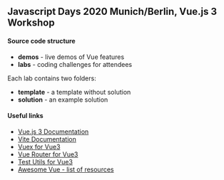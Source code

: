 ## Javascript Days 2020 Munich/Berlin, Vue.js 3 Workshop

#### Source code structure
* **demos** - live demos of Vue features
* **labs** - coding challenges for attendees

Each lab contains two folders:
* **template** - a template without solution
* **solution** - an example solution 

#### Useful links
* [Vue.js 3 Documentation](https://v3.vuejs.org/)
* [Vite Documentation](https://github.com/vitejs/vite)
* [Vuex for Vue3](https://github.com/vuejs/vuex/tree/v4.0.0-beta.4)
* [Vue Router for Vue3](https://github.com/vuejs/vue-router-next)
* [Test Utils for Vue3](https://vuejs.github.io/vue-test-utils-next-docs/guide/introduction.html)
* [Awesome Vue - list of resources](https://github.com/vuejs/awesome-vue)

